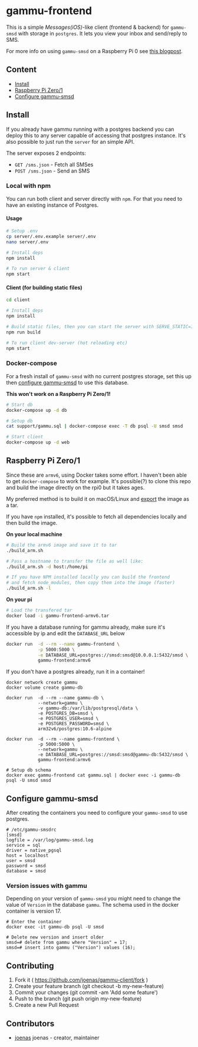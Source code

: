 # gammu-frontend

This is a simple _Messages(iOS)_-like client (frontend & backend) for `gammu-smsd` with storage in `postgres`. It lets you view your inbox and send/reply to SMS.

For more info on using `gammu-smsd` on a Raspberry Pi 0 see [this blogpost](https://jonnev.se/raspberry-pi-zero-as-sms-gateway/).

## Content

- [Install](#install)
- [Raspberry Pi Zero/1](#raspberry-pi-zero1)
- [Configure gammu-smsd](#configure-gammu-smsd)

## Install

If you already have gammu running with a postgres backend you can deploy this to any server capable of accessing that postgres instance.
It's also possible to just run the `server` for an simple API.

The server exposes 2 endpoints:
- `GET /sms.json` - Fetch all SMSes
- `POST /sms.json` - Send an SMS


### Local with npm

You can run both client and server directly with `npm`. For that you need to have an existing instance of Postgres.

#### Usage

```bash
# Setup .env
cp server/.env.example server/.env
nano server/.env

# Install deps
npm install

# To run server & client
npm start
```

#### Client (for building static files)

```bash
cd client

# Install deps
npm install

# Build static files, then you can start the server with SERVE_STATIC=1
npm run build

# To run client dev-server (hot reloading etc)
npm start
```

### Docker-compose

For a fresh install of `gammu-smsd` with no current postgres storage, set this up then [configure gammu-smsd](#configure-gammu-smsd) to use this database.

**This won't work on a Raspberry Pi Zero/1!**

```bash
# Start db
docker-compose up -d db

# Setup db
cat support/gammu.sql | docker-compose exec -T db psql -U smsd smsd

# Start client
docker-compose up -d web
```

## Raspberry Pi Zero/1

Since these are `armv6`, using Docker takes some effort. I haven't been able to get `docker-compose` to work for example.
It's possible(?) to clone this repo and build the image directly on the rpi0 but it takes ages.

My preferred method is to build it on macOS/Linux and [export](https://stackoverflow.com/a/23938978) the image as a tar.

If you have `npm` installed, it's possible to fetch all dependencies locally and then build the image.

**On your local machine**
```bash
# Build the armv6 image and save it to tar
./build_arm.sh

# Pass a hostname to transfer the file as well like:
./build_arm.sh -d host:/home/pi

# If you have NPM installed locally you can build the frontend
# and fetch node_modules, then copy them into the image (faster)
./build_arm.sh -l
```

**On your pi**
```bash
# Load the transfered tar
docker load -i gammu-frontend-armv6.tar
```

If you have a database running for gammu already, make sure it's accessible by ip and edit the `DATABASE_URL` below

```bash
docker run  -d --rm --name gammu-frontend \
            -p 5000:5000 \
            -e DATABASE_URL=postgres://smsd:smsd@10.0.0.1:5432/smsd \
            gammu-frontend:armv6
```

If you don't have a postgres already, run it in a container!

```
docker network create gammu
docker volume create gammu-db

docker run  -d --rm --name gammu-db \
            --network=gammu \
            -v gammu-db:/var/lib/postgresql/data \
            -e POSTGRES_DB=smsd \
            -e POSTGRES_USER=smsd \
            -e POSTGRES_PASSWORD=smsd \
            arm32v6/postgres:10.6-alpine

docker run  -d --rm --name gammu-frontend \
            -p 5000:5000 \
            --network=gammu \
            -e DATABASE_URL=postgres://smsd:smsd@gammu-db:5432/smsd \
            gammu-frontend:armv6

# Setup db schema
docker exec gammu-frontend cat gammu.sql | docker exec -i gammu-db psql -U smsd smsd
```

## Configure gammu-smsd

After creating the containers you need to configure your `gammu-smsd` to use postgres.

```
# /etc/gammu-smsdrc
[smsd]
logfile = /var/log/gammu-smsd.log
service = sql
driver = native_pgsql
host = localhost
user = smsd
password = smsd
database = smsd
```

### Version issues with gammu

Depending on your version of `gammu-smsd` you might need to change the value of `Version` in the database `gammu`.
The schema used in the docker container is version 17.

```
# Enter the container
docker exec -it gammu-db psql -U smsd

# Delete new version and insert older
smsd=# delete from gammu where "Version" = 17;
smsd=# insert into gammu ("Version") values (16);
```


## Contributing

1. Fork it ( https://github.com/joenas/gammu-client/fork )
2. Create your feature branch (git checkout -b my-new-feature)
3. Commit your changes (git commit -am 'Add some feature')
4. Push to the branch (git push origin my-new-feature)
5. Create a new Pull Request

## Contributors

- [joenas](https://github.com/joenas) joenas - creator, maintainer

